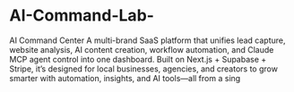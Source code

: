# AI-Command-Lab-
AI Command Center A multi-brand SaaS platform that unifies lead capture, website analysis, AI content creation, workflow automation, and Claude MCP agent control into one dashboard. Built on Next.js + Supabase + Stripe, it’s designed for local businesses, agencies, and creators to grow smarter with automation, insights, and AI tools—all from a sing
